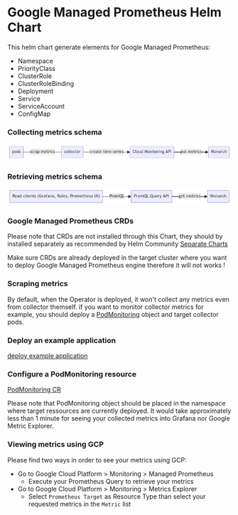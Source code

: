 # Google Managed Prometheus Helm Chart

This helm chart generate elements for Google Managed Prometheus:

- Namespace
- PriorityClass
- ClusterRole
- ClusterRoleBinding
- Deployment
- Service
- ServiceAccount
- ConfigMap

### Collecting metrics schema

![collecting metrics](doc/write_metrics.png)

### Retrieving metrics schema

![retrieving metrics](doc/read_metrics.png)

### Google Managed Prometheus CRDs

Please note that CRDs are not installed through this Chart, they should by installed separately as recommended by Helm Community [Separate Charts](https://helm.sh/docs/chart_best_practices/custom_resource_definitions/#method-2-separate-charts)

Make sure CRDs are already deployed in the target cluster where you want to deploy Google Managed Prometheus engine therefore it will not works !

### Scraping metrics

By default, when the Operator is deployed, it won't collect any metrics even from collector themself.
if you want to monitor collector metrics for example, you should deploy a [PodMonitoring](https://github.com/GoogleCloudPlatform/prometheus-engine/blob/v0.1.1/doc/api.md#podmonitoring) object and target collector pods.

### Deploy an example application

[deploy example application](https://cloud.google.com/stackdriver/docs/managed-prometheus/setup-managed#deploy-app)

### Configure a PodMonitoring resource

[PodMonitoring CR](https://cloud.google.com/stackdriver/docs/managed-prometheus/setup-managed#gmp-pod-monitoring)

Please note that PodMonitoring object should be placed in the namespace where target ressources are currently deployed.
It would take approximately less than 1 minute for seeing your collected metrics into Grafana nor Google Metric Explorer.

### Viewing metrics using GCP

Please find two ways in order to see your metrics using GCP:

* Go to Google Cloud Platform > Monitoring > Managed Prometheus
  * Execute your Prometheus Query to retrieve your metrics
* Go to Google Cloud Platform > Monitoring > Metrics Explorer
  * Select ```Prometheus Target``` as Resource Type than select your requested metrics in the ```Metric``` list
